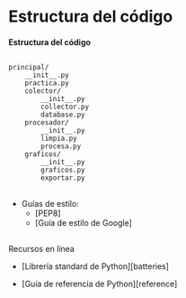 
# Estructura del código
#### Estructura del código

##

    principal/
        __init__.py
        practica.py
        colector/
            __init__.py
            collector.py
            database.py
        procesador/
            __init__.py
            limpia.py
            procesa.py
        graficos/
            __init__.py
            graficos.py
            exportar.py

##
- Guías de estilo:
  + [PEP8]
  + [Guía de estilo de Google]


## 
Recursos en línea

- [Librería standard de Python][batteries]

- [Guía de referencia de Python][reference]